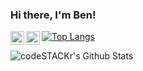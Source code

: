 ### Hi there, I'm Ben!

[<img align="left" alt="codeSTACKr | Twitter" width="22px" src="https://cdn.jsdelivr.net/npm/simple-icons@v3/icons/twitter.svg" />][twitter]

[<img align="left" alt="codeSTACKr | LinkedIn" width="22px" src="https://cdn.jsdelivr.net/npm/simple-icons@v3/icons/linkedin.svg" />][linkedin]

[![Top Langs](https://github-readme-stats.vercel.app/api/top-langs/?username=beheinz&layout=compact)](https://github.com/beheinz/)

<img align="left" alt="codeSTACKr's Github Stats" src="https://github-readme-stats.vercel.app/api/top-langs/?username=beheinz&layout=compact" />

[twitter]: https://twitter.com/codeSTACKr
[linkedin]: https://linkedin.com/in/codeSTACKr
